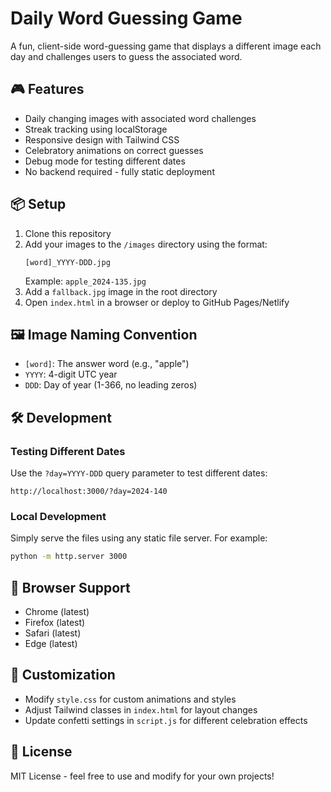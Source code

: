 # Daily Word Guessing Game

A fun, client-side word-guessing game that displays a different image each day and challenges users to guess the associated word.

## 🎮 Features

- Daily changing images with associated word challenges
- Streak tracking using localStorage
- Responsive design with Tailwind CSS
- Celebratory animations on correct guesses
- Debug mode for testing different dates
- No backend required - fully static deployment

## 📦 Setup

1. Clone this repository
2. Add your images to the `/images` directory using the format:
   ```
   [word]_YYYY-DDD.jpg
   ```
   Example: `apple_2024-135.jpg`
3. Add a `fallback.jpg` image in the root directory
4. Open `index.html` in a browser or deploy to GitHub Pages/Netlify

## 🖼️ Image Naming Convention

- `[word]`: The answer word (e.g., "apple")
- `YYYY`: 4-digit UTC year
- `DDD`: Day of year (1-366, no leading zeros)

## 🛠️ Development

### Testing Different Dates

Use the `?day=YYYY-DDD` query parameter to test different dates:
```
http://localhost:3000/?day=2024-140
```

### Local Development

Simply serve the files using any static file server. For example:
```bash
python -m http.server 3000
```

## 📱 Browser Support

- Chrome (latest)
- Firefox (latest)
- Safari (latest)
- Edge (latest)

## 🎨 Customization

- Modify `style.css` for custom animations and styles
- Adjust Tailwind classes in `index.html` for layout changes
- Update confetti settings in `script.js` for different celebration effects

## 📝 License

MIT License - feel free to use and modify for your own projects! 